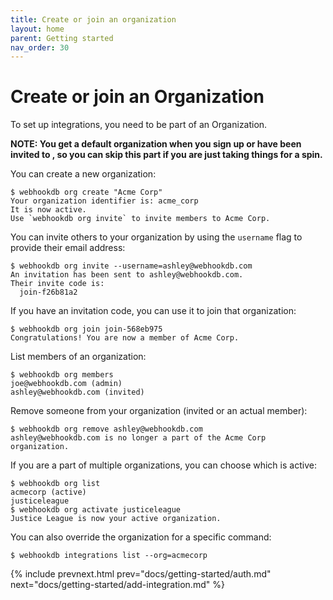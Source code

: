 ```yaml
---
title: Create or join an organization
layout: home
parent: Getting started
nav_order: 30
---
```


# Create or join an Organization

To set up integrations, you need to be part of an Organization.

**NOTE: You get a default organization when you sign up or have been invited to ,
so you can skip this part if you are just taking things for a spin.**

You can create a new organization:

```
$ webhookdb org create "Acme Corp"
Your organization identifier is: acme_corp
It is now active.
Use `webhookdb org invite` to invite members to Acme Corp.
```

You can invite others to your organization by using the `username` flag to provide their email address:

```
$ webhookdb org invite --username=ashley@webhookdb.com
An invitation has been sent to ashley@webhookdb.com. 
Their invite code is:
  join-f26b81a2
```


If you have an invitation code, you can use it to join that organization:

```
$ webhookdb org join join-568eb975
Congratulations! You are now a member of Acme Corp.
```

List members of an organization:

```
$ webhookdb org members
joe@webhookdb.com (admin)
ashley@webhookdb.com (invited)
```

Remove someone from your organization (invited or an actual member):

```
$ webhookdb org remove ashley@webhookdb.com
ashley@webhookdb.com is no longer a part of the Acme Corp organization.
```

If you are a part of multiple organizations, you can choose which is active:

```
$ webhookdb org list
acmecorp (active)
justiceleague
$ webhookdb org activate justiceleague
Justice League is now your active organization.
```

You can also override the organization for a specific command:

```
$ webhookdb integrations list --org=acmecorp
```

{% include prevnext.html prev="docs/getting-started/auth.md" next="docs/getting-started/add-integration.md" %}
